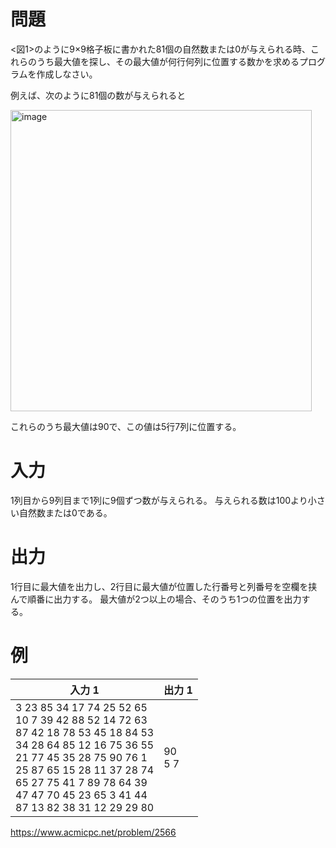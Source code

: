 # 問題
<図1>のように9×9格子板に書かれた81個の自然数または0が与えられる時、これらのうち最大値を探し、その最大値が何行何列に位置する数かを求めるプログラムを作成しなさい。

例えば、次のように81個の数が与えられると

<img width="482" alt="image" src="https://github.com/NaSeunghyunn/algorithm/assets/112263363/49b2329e-b7ca-4701-9955-400b4ad38007">

これらのうち最大値は90で、この値は5行7列に位置する。

# 入力
1列目から9列目まで1列に9個ずつ数が与えられる。 与えられる数は100より小さい自然数または0である。

# 出力
1行目に最大値を出力し、2行目に最大値が位置した行番号と列番号を空欄を挟んで順番に出力する。 最大値が2つ以上の場合、そのうち1つの位置を出力する。

# 例
入力 1|出力 1|
|------|---|
|3 23 85 34 17 74 25 52 65<br>10 7 39 42 88 52 14 72 63<br>87 42 18 78 53 45 18 84 53<br>34 28 64 85 12 16 75 36 55<br>21 77 45 35 28 75 90 76 1<br>25 87 65 15 28 11 37 28 74<br>65 27 75 41 7 89 78 64 39<br>47 47 70 45 23 65 3 41 44<br>87 13 82 38 31 12 29 29 80|90<br>5 7|

https://www.acmicpc.net/problem/2566
